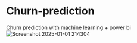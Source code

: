 # Churn-prediction
Churn prediction with machine learning + power bi
![Screenshot 2025-01-01 214304](https://github.com/user-attachments/assets/9e918337-e497-4451-8c44-26b7f08e62b1)

